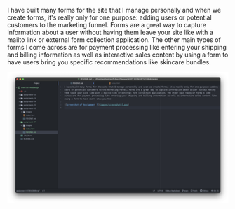 I have built many forms for the site that I manage personally and when we create forms, it's really only for one purpose: adding users or potential customers to the marketing funnel. Forms are a great way to capture information about a user without having them leave your site like with a mailto link or external form collection application. The other main types of forms I come across are for payment processing like entering your shipping and billing information as well as interactive sales content by using a form to have users bring you specific recommendations like skincare bundles.

![Screenshot of Assignment 7](images/screenshot-7.png)
